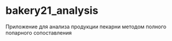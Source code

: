# bakery21_analysis
Приложение для анализа продукции пекарни методом полного попарного сопоставления
